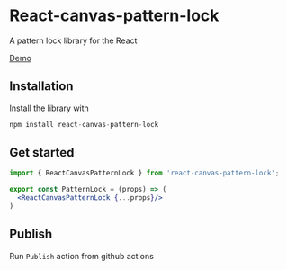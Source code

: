 # React-canvas-pattern-lock

A pattern lock library for the React

[Demo](https://core-ds.github.io/core-components/master/?path=/docs/patternlock--pattern-lock)

## Installation
Install the library with
```jsx
npm install react-canvas-pattern-lock
```

## Get started

```jsx
import { ReactCanvasPatternLock } from 'react-canvas-pattern-lock';

export const PatternLock = (props) => (
  <ReactCanvasPatternLock {...props}/>
)
```

## Publish
Run `Publish` action from github actions
